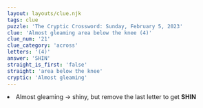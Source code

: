 ```yaml
---
layout: layouts/clue.njk
tags: clue
puzzle: 'The Cryptic Crossword: Sunday, February 5, 2023'
clue: 'Almost gleaming area below the knee (4)'
clue_num: '21'
clue_category: 'across'
letters: '(4)'
answer: 'SHIN'
straight_is_first: 'false'
straight: 'area below the knee'
cryptic: 'Almost gleaming'
---
```

<li>Almost gleaming → shiny, but remove the last letter to get <b>SHIN</b></li>